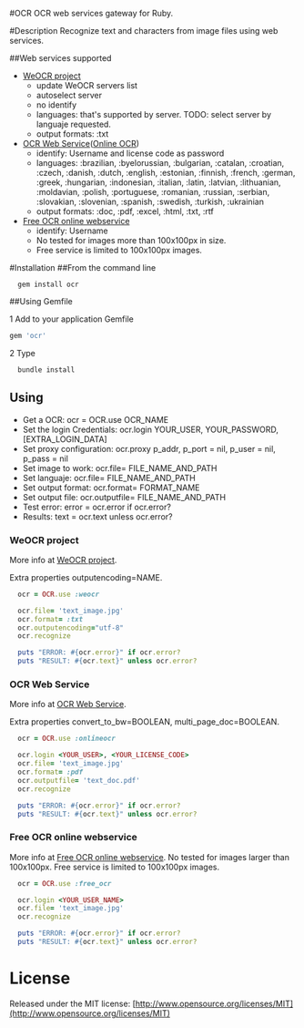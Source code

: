 #OCR
 OCR web services gateway for Ruby.

#Description
  Recognize text and characters from image files using web services.

##Web services supported
  - [WeOCR project](http://weocr.ocrgrid.org/)
    * update WeOCR servers list
    * autoselect server
    * no identify
    * languages: that's supported by server. TODO: select server by languaje requested.
    * output formats: :txt
  - [OCR Web Service](http://www.ocrwebservice.com/)([Online OCR](http://www.onlineocr.net/))
    * identify: Username and license code as password
    * languages: :brazilian, :byelorussian, :bulgarian, :catalan, :croatian, :czech, :danish, :dutch, :english, :estonian, :finnish, :french, :german, :greek, :hungarian, :indonesian, :italian, :latin, :latvian, :lithuanian, :moldavian, :polish, :portuguese, :romanian, :russian, :serbian, :slovakian, :slovenian, :spanish, :swedish, :turkish, :ukrainian
    * output formats: :doc, :pdf, :excel, :html, :txt, :rtf
  - [Free OCR online webservice](http://www.free-ocr.co.uk/)
    * identify: Username
    * No tested for images more than 100x100px in size.
    * Free service is limited to 100x100px images.

#Installation
##From the command line

```shell
  gem install ocr
```

##Using Gemfile

1 Add to your application Gemfile

```ruby
gem 'ocr'
```

2 Type

```shell
  bundle install
```

## Using
  - Get a OCR: ocr = OCR.use OCR_NAME
  - Set the login Credentials: ocr.login YOUR_USER, YOUR_PASSWORD, [EXTRA_LOGIN_DATA]
  - Set proxy configuration: ocr.proxy p_addr, p_port = nil, p_user = nil, p_pass = nil
  - Set image to work: ocr.file= FILE_NAME_AND_PATH
  - Set languaje: ocr.file= FILE_NAME_AND_PATH
  - Set output format: ocr.format= FORMAT_NAME
  - Set output file: ocr.outputfile= FILE_NAME_AND_PATH
  - Test error: error = ocr.error if ocr.error?
  - Results: text = ocr.text unless ocr.error?

### WeOCR project
  More info at [WeOCR project](http://weocr.ocrgrid.org/).

  Extra properties outputencoding=NAME.

```ruby
  ocr = OCR.use :weocr

  ocr.file= 'text_image.jpg'
  ocr.format= :txt
  ocr.outputencoding="utf-8"
  ocr.recognize

  puts "ERROR: #{ocr.error}" if ocr.error?
  puts "RESULT: #{ocr.text}" unless ocr.error?
```

### OCR Web Service
  More info at [OCR Web Service](http://www.ocrwebservice.com/).

  Extra properties convert_to_bw=BOOLEAN, multi_page_doc=BOOLEAN.

```ruby
  ocr = OCR.use :onlineocr

  ocr.login <YOUR_USER>, <YOUR_LICENSE_CODE>
  ocr.file= 'text_image.jpg'
  ocr.format= :pdf
  ocr.outputfile= 'text_doc.pdf'
  ocr.recognize

  puts "ERROR: #{ocr.error}" if ocr.error?
  puts "RESULT: #{ocr.text}" unless ocr.error?
```

### Free OCR online webservice
  More info at [Free OCR online webservice](http://www.free-ocr.co.uk/). No tested for images larger than 100x100px. Free service is limited to 100x100px images.

```ruby
  ocr = OCR.use :free_ocr

  ocr.login <YOUR_USER_NAME>
  ocr.file= 'text_image.jpg'
  ocr.recognize

  puts "ERROR: #{ocr.error}" if ocr.error?
  puts "RESULT: #{ocr.text}" unless ocr.error?
```

# License
Released under the MIT license: [http://www.opensource.org/licenses/MIT](http://www.opensource.org/licenses/MIT)
